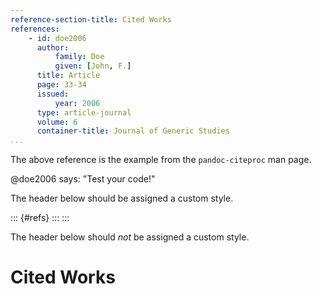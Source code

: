 ```yaml
---
reference-section-title: Cited Works
references:
    - id: doe2006
      author:
          family: Doe
          given: [John, F.]
      title: Article
      page: 33-34
      issued:
          year: 2006
      type: article-journal
      volume: 6
      container-title: Journal of Generic Studies
...
```


The above reference is the example from the `pandoc-citeproc` man page.

@doe2006 says: "Test your code!"

The header below should be assigned a custom style.

::: {#refs} :::
:::

The header below should *not* be assigned a custom style.

# Cited Works
